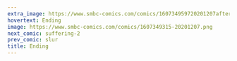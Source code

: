 ```yaml
---
extra_image: https://www.smbc-comics.com/comics/160734959720201207after.png
hovertext: Ending
image: https://www.smbc-comics.com/comics/1607349315-20201207.png
next_comic: suffering-2
prev_comic: slur
title: Ending
---
```


